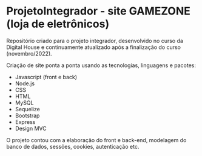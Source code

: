 # ProjetoIntegrador - site GAMEZONE (loja de eletrônicos)
Repositório criado para o projeto integrador, desenvolvido no curso da Digital House e continuamente atualizado após a finalização do curso (novembro/2022).

Criação de site ponta a ponta usando as tecnologias, linguagens e pacotes:

- Javascript (front e back)
- Node.js
- CSS
- HTML
- MySQL
- Sequelize
- Bootstrap
- Express
- Design MVC

O projeto contou com a elaboração do front e back-end, modelagem do banco de dados, sessões, cookies, autenticação etc.

